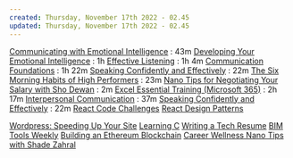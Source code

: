 ```yaml
---
created: Thursday, November 17th 2022 - 02.45
updated: Thursday, November 17th 2022 - 02.45
---
```

[Communicating with Emotional Intelligence](https://www.linkedin.com/learning/communicating-with-emotional-intelligence?courseClaim=AQGEus1YIWUHwQAAAYSB80Z9m2CsomV2OMtCfuuxU40nLG8ThZT6RzNMY7hBataw5SkCjr_9w8fwZMNMhbROfXvLdU-8Bm18RftfNFgl7X-BCHJb8NxP6kMABc7IQAya_23yN_CS3-JDFXcODVyp6zTv1yQe84yVEA6uKcO1tN8TrQ5r69X-TXPXICo9w20ZOlhnLkg6VNWd_sdq1U6Fb7wqaO2p9skzz3K2yBt0HG50lWnULvKzV2MSzQaVf_LafrOVDY_eblTE0VSdzRp4vzUeXzSACFsv2r-f3FdLOEe7bWKYc0xyJsL03ekzmkbM3Ja1Ifc8zj3L35bGkF8KvzSpjaWctl2nNB-_VS9FeTMVVYMQ550FLmw56QEH0tdO1kKmEr6_YXd6x8X_iK342vZavmJdC8pEYj8brqKHYCCJTcnb602IfzEJZcK_odjTM5meU-23tjV0k0Qf4p_onhdyuqgJVSkODvaL1Zn6JOINMKDf9TVNF_oDOnjHzz1cNovb5SIo9KEQGSFlbSVJ7bJWikCpcbDO2fUOamUQXvKy4_CghYBvDgObPPq0nKP08ZkN3jpMgf_83v4TiqqDleqe2aLv4kS1waSQejvATZ98fgmub-G7koxzKNSbZT_ckFRFghxAkl6KCHCEU8yS9Av35MvBQiIB5yMljwjSBRh7ZMkeJlmU6CkLL5hvsqbwyob9o91vdIQSlmGldxtG5uLurEcdKFEuy-AHVFzx_Ppc92zpyUo8SgieYXR6oOFHb3NkJljhqvwMQ-gw9OjVCNugAqojXCSuY5n5hpRQGJbFTo_nWEvgAOtTMm1iOrwzulX73DRSVZLdPgaQ9DIxL0_d_FdhKQeLVdW1bMJ8zpNxAZXirV8Zjs20F3Sjo-2xXvdIzEF9Luw_bW6DMhIH0nIsLsu5FcTy3MRmOwyXdjQ9RNPusRCDKtYXH0Fqu1WkjCBGbv3v0HxbMhN41FDtBIRwOsRKzQM1vqJFMEZOdOehrh5kZKWogZdOjHFD_Tz5X1Sx-0Qg1uBNO2G0U4XJgxeaHJPrA3qO3B8&isLearningSubscriber=false&trk=profileSelf_d_flagship3_profile_view_base_learningFeedm001_2825372_learning&lipi=urn%3Ali%3Apage%3Ad_flagship3_profile_view_base%3BDyxSzSTmS6ODm8Ct8PGGtw%3D%3D) : 43m
[Developing Your Emotional Intelligence](https://www.linkedin.com/learning/developing-your-emotional-intelligence?isLearningSubscriber=false&trk=profileSelf_d_flagship3_profile_view_base_learningFeedm001_570966_learning&lipi=urn%3Ali%3Apage%3Ad_flagship3_profile_view_base%3B%2Bz52Qo0%2FQEmGS52TJtcJ5w%3D%3D) : 1h
[Effective Listening](https://www.linkedin.com/learning/effective-listening?isLearningSubscriber=false&trk=profileSelf_d_flagship3_profile_view_base_learningFeedm001_176760_learning&lipi=urn%3Ali%3Apage%3Ad_flagship3_profile_view_base%3B%2Bz52Qo0%2FQEmGS52TJtcJ5w%3D%3D) : 1h 4m
[Communication Foundations](https://www.linkedin.com/learning/communication-foundations-2?isLearningSubscriber=false&trk=profileSelf_d_flagship3_profile_view_base_learningFeedm001_700790_learning&lipi=urn%3Ali%3Apage%3Ad_flagship3_profile_view_base%3BqLSX1fAqQ3C47r3UuGH8fQ%3D%3D) : 1h 22m
[Speaking Confidently and Effectively](https://www.linkedin.com/learning/speaking-confidently-and-effectively?courseClaim=AQE4ehL5CXQQLQAAAYSB8Dior3Xzv8jYrYlGJRVGZCJVw-zcwQHhMNvLaNjuzcMfYFiBwHIT0hsxxnJQJaPaypmJvyRs5bcEBE5l6M62pmzfPO6srDafcdhZkYhXqpD-Ha1VWw1nwcc2QzpAAUR7CP6D0b7hWWhCF4agGBqh2ptsPgw276iUelgiZL25zaC1v7hVa1u-VVa-Eb8Ee6WsGm0hF9ewiIUXHTsMYejKSQjBlm7Vx2oCrMQ_bdcAOxeB7pJzfuqfB7ZzCxnyjja6qjatgaaLlurX0Mcsd97sZoXYX4A0TUZ7sXbXxDjsSzOP41pAjCvbmN7gCVaxL9iAqE9JpVsBwcSM6hpEXi_DyKy87A-TwaLL2JJFDXdMiubCIRDPeyGSPhve2wCFa70A5dHzsmpt9_1uGyh5nhmhHsSwMMZ4h6q41KnMluRGabybO5fkGV6UdfI7Y0hmB3HBSjqvYwdyWHUK0C6FvhxPOlilbXZ-6cow-HJpTcxqsNGmEQarF4avtn3JUX9w0ZKV3bfQxeCP7ArTzN8hpDPfTHNEOWcnNLbubCjvCtRbDMmMNS3Tb7Kwe031Efj7JZlUiTQRjsAN5j6koLutERkMgy4ts7E-y-rIFC52rzGkqpaKJK1zTeAMzyyE2IlGJrLIJjBnsmy9BvsQxLX29pN-JAjUsHmNysqhungxUq4R7o91B63M3vim35a6OUY7vsqJX3UOP5DW4Av2au0GyE_85pcUl3dof5jAVECvprHdN0WAlyErqL3wLP6-HTsHtQjGZFoxM5pyG7BDqPQ4kBIhzjkk43smN09xkaoMpCYYDqySuKczL1Ers7H5SxxsRZTXvnm2X_1YesKLMPoUgz3z2QTJXNsSW8lRxPqoEEt88tYWKBFVcf6ZVFZo29aec4N8fzV9sXdyFC2Nprt1byl3hMnfkP1C7DDR4v_xDTLEaer3LHOPvAF-KI92y5PBLInWMt_JgnsdPNJtQTuXV3ibh9h25I-Usk6h_sxTfNgLud-7hl39ncm0aMNk-SUAC5W02alfPv5J_81fbm8&isLearningSubscriber=false&trk=profileSelf_d_flagship3_profile_view_base_learningFeedm001_2875044_learning&lipi=urn%3Ali%3Apage%3Ad_flagship3_profile_view_base%3BqLSX1fAqQ3C47r3UuGH8fQ%3D%3D) : 22m
[The Six Morning Habits of High Performers](https://www.linkedin.com/learning/the-six-morning-habits-of-high-performers?courseClaim=AQHtNiUl82cYrQAAAYSB76SW4VfoOVQQ1fk5kl0yPtrAR9IMyr0FqCjqZI5X2uTlLAUEQPkGreZAMXwiWF9wDJ8eEm2iVhVhAyDtBGSCUfhaLmWMj0DlgrUlKSOb-31JLKs9I4EK0gtZPhtq0Zw-rBpefd0bwIdhPl1yIgTQjp-N6pzGsE-5LDzMIrFxoeaN1hXZluQLKDdZAv_MvQ9caC9owpgUGtvWfC2Fy_ftFXIzjRQkgKixlX3IZs1bN2NxLJA6uZZoeASgJzbjuJe3cVfxHxMmk5DTRl15ao9em_LQ5M8ZeqAD4l9Z1C4ExscfhV9qQ1HXUK4i44YAd38E_vWGpA-nffykjumobUIWBeoEdrQvRiQrPpUOLzpo5JfqtOLCvrPFigs7_UDEyjQNVMcTRJLmxTHJhbRYbfo8p8CgraIeJi-zu6cCMudZo5C7GNbX8pTS4gIlJ9V7dISni4VixNYhj4bd6bIWzp2vh-nJKy6H3JaIgFXurpUZQ-IDQpGSzyHKJXq3DLyAoOMccgKd75whJ4MXruf_THp08Ce1c2dkIqhgUnssFWS4t9L7ZMqN9_OnUVDtJguoYKejk4xnd-tYD_-Txq1GOI-JRHWkEZxIFhDH2QyPbhenSYM_-B5kQhhmXQLkSkUF5Ibyc2rDb2zbeToaBFwmbD2oP-9NLeucBhQp31r8MBJQOBzhcH11baLywhzPJzg7N6gY3N9Pm-c-hTY2GaklkFijDN4uTCPYVtLm8NSbgssagU4TNnD1rQZTUnrK_Sh9QA8knjVl7XUSlTmplBBWprQIP7Nrlq_fyd6XOnkS_p9G_fuqa5wwY98SXnzu1VyOzvicC1C1uzeoca3fHujIoVZ04lyl45ovvU4c9MSGaMrb8b59nCJlfRlDPSTDWMbjJnrM1FhBbHgIzpend9gsNBTna089AHPaW0eRnfSUPdQvfBfjuxeErSyPsNpfIgzszhzRuGkLFyryJzjbouvQ-LE_-GkmdQT23BELupM04XaofCb72lcn5A-aTjeBc4dZAf9F7_OLRmlJ2CS6TlU&isLearningSubscriber=false&trk=profileSelf_d_flagship3_profile_view_base_learningFeedm001_2823255_learning&lipi=urn%3Ali%3Apage%3Ad_flagship3_profile_view_base%3BWbzar3ghSPi7nMMFtJpuow%3D%3D) : 23m
[Nano Tips for Negotiating Your Salary with Sho Dewan](https://www.linkedin.com/learning/nano-tips-for-negotiating-your-salary-with-sho-dewan?isLearningSubscriber=false&trk=profileSelf_d_flagship3_profile_view_base_learningFeedm001_2495070_learning&lipi=urn%3Ali%3Apage%3Ad_flagship3_profile_view_base%3BWbzar3ghSPi7nMMFtJpuow%3D%3D) : 2m
[Excel Essential Training (Microsoft 365)](https://www.linkedin.com/learning/excel-essential-training-microsoft-365?courseClaim=AQFAJ-dVPpq9FAAAAYSB7txWYY_Cooj6LrMiXlvw7qovO2U-Oh5sDtvvMMhKGsOz6E28ZZ63co9WYXJgdy8pIroVc0adZTkmEBeksW9rEmLI70BI4JF_qNLBTLgt8C52KBKJ5jYuE0UNvKICd3zod4C-v-TMf6ChN_mVVoifdUgNlTtCqAAvgVK8Q0UUL2TPVaQ0aXA4CIIMbMunh7TfcG1H1UI6vmjHGLTqV-4D1sPJKt88Jib2x9HiQOLJ68Gs_P6KkRVuc8cBI_4P6eKY9KA2WIlXz94yYZQShlawIw5h-RzaWvjU9D4JHNMRZD2WSLzddYyn71grKDqqYfJYFaWkfMEt3U-HP76vedX0IqXXOIt2oiHeJggFP6RUXFmfWBBRCUrNphPf2-Id9pEEGJxqDtwQ6C6lF3UR5lGj7LMRk8QeFxTXJ4_-Q-xIhB1d2zEDggkzK-zO1O3QDeDwvBqks9mP5he3RfezPlP5Qct6eN6yr-UGl3SH3dyxyp3K5QdkTb930kJaYzMeYWNBC4u--qR4XKrj573laDxUm1FzY2Hjp5lCD3NeaScRq3ayaT8jz1qm0Q-vLYRO8-AAy7ddGRr75ed32KLVuFZqL5dKCdGHZURWtU9F-OrVxPYtO3pSlLySzvFKmDjdR3Hz1_zR3KMht3roRB5gfqRTrmxBPIEAMuL5Fgy07c7lEZTQEMANnr5lgscNXFB7J29Ali43_inkq-7CsG0JtFZSZ1TMhG9wSY7PKXOQCoZfV40Hc8PitYj1jVkmivySAcQmqyOMc-mo9P6IU9Cotdrzfj1xrtpyjN3GiHuWR9iVy9TZ0QGHX4ivFCYaHi_uwy4g3om4yvbOzst_p0i8rY7HWkLs75f-gx-s_78-6fIXDgclOLxIjMcQHreYm047c70kIYWu24WI9ZbA-2CtHODZ7CTQ_P_XJZ1JmKkAvcHlLg2LJjgYwdfqujYYxvLrXGhAMdMZFSYYvLHhKAx54dpAdqsjBjPjDmGlxOeQcn6owFezEbI2cnKlpjCwL9C49ylBjBbXkHj9Jze0&isLearningSubscriber=false&trk=profileSelf_d_flagship3_profile_view_base_learningFeedm001_728369_learning&lipi=urn%3Ali%3Apage%3Ad_flagship3_profile_view_base%3BcrDrzzSqQISjWpmr56l3pw%3D%3D) : 2h 17m
[Interpersonal Communication](https://www.linkedin.com/learning/interpersonal-communication?courseClaim=AQEB8qho-FEC6gAAAYSB7txcTJR85oGsWTvS_4lQkGBPwDJEZnLCq5OjWnAkir5Epib6vfcBExXRlN8e-UIJgtVYnFkTVVJ1Sh3mGhBARuzUia8E35x5a5CB0YOUIH79riKrM4J2F3dJsgNuWBTdIX2hJ9CP5BQb6B-XXYhTGWPg38f5oj6UVcJ4UchjZdlC8PCxrkdwDAygrZVRuQD1809CDIUYh-fpiJzBC2EbHlQ6G6lVGNe0K-7O-2HRyfw3_veO3oog4KlXxfbdLh-cGcTBIDd4EjKKmT1ITwmhUAz178660VDlmE0qvlCXeZXoBIJThoyTqxZ4SaWcn1v3cbgmyDFJBsBG3fp5uUvkSoVgD3qkvgVG_pYh_is4O2jU9NFkC0AsMvrnsKt-fVQ1zTt9LfMfcErCENFxMPnOb_DB6aeb-SR6S7PGkjIETU24yEFd4htS5lzvx-w4eQ78T2CmXXwPXEDFpkOfhygihNzb1WtmKfRAakpJ04AZh8y3hFLW8l0qo1Cd9s6ZVrMhxVmtRnMxCPooVE7uEJXaUSb2_eytpPR6OokeLdVT1XglNn_FCjUNEI-wkHfNzjLbUdrKvbax8nqaEm-8A7-wRcXEo5NpMJiFufHIcX30DpghPZoh5XFW2gXTOfKdLV80O0Zu75RzOP79ozkTSiw1zxNRPsQkW7eEFzFAHiXC9VdwE7CNPdVEQqmU7fCbDK_nqoEq-QtzXMFIM8z3meg2OESK0uGLf_2KXN9baf6wQAPYzRI1tNVj1qD6V4ZF445CQENqOta0SXrqUggRHZHKAyNC37QlVf1m8OH_YUv79HJZrVicciLwFNl_BpqmbWZfHWAK_3Cq0DB-gOzj7WniTPfQgO60aXh_7RQ14LCvmuw32zAS-p2Q6xSpHM47xXoF8npJ698-VQ0q-PX18HwLxUiCjqrigdlnU1ZKOfrOsoEfRC4VZleAmH0s-BpmXV1_vOXiwsHiOTEg1TEM1_1IP-cGhjyj66BusdQuaukr8zmD28LdX2_ExNiZiMjlM7wJvcsVEk40ezjC&isLearningSubscriber=false&trk=profileSelf_d_flagship3_profile_view_base_learningFeedm001_580627_learning&lipi=urn%3Ali%3Apage%3Ad_flagship3_profile_view_base%3BcrDrzzSqQISjWpmr56l3pw%3D%3D) : 37m
[Speaking Confidently and Effectively](https://www.linkedin.com/learning/speaking-confidently-and-effectively?courseClaim=AQEXXovjU1wxKwAAAYSB7txO7EITTAcnOUEqNLaWp6MYKj6EWm1sWB5HQ3EAbIu5_DpW-FELlgBjZ9olLMOxZ-S5_Z03H8oKqz3hYbu_cwUY469_8llHQvqaSuAivNggTJa_ydSPUkTZay2OTiZYpSw-80qNVEuK2t4FxoT9JtnMtPxTf3Y-TaseJ6Rv3GVrMiRlrysUwv1tkvCVSx5aE07caycwHVoH82k5BUnyKNoDgjQ87-5EP0NGemwDcWR19P67CFthBo6ooze_6QKJ8CWajZFuoPKEKhXguO-FNHC3sJef_agoW6SmmDJ6_txGdneUJz3ya3aL5f5eKm9o1xzLCkPnQpW1OLec6NTofhAMg95TUh3KDeRyVQsR087t3pJWlrLtxBU_Pp3UpbqwcmQFKuoVEUnJfB6A54upC5PSFvSBdNTcbFnwi4OrYkA7bmMevXkbcWr2TMmPSdcJwBKsbd1e_4MIXy51RfzixELR4WEtRhvZEub1hiA7VznuzL0Vh7cLaCQ4m-mFAQ3Gd3_O5lncKoEZyE2MQRBTPM4a76gpkq33MgSAr26oV_Du4GHOSx5aNETdEcoXZcUkTPmJYCxeSOozwfp6f8hZeHam0x_OOW-REA4TKBrTrBcE80Oz01ORuw3rzYPYjxiZf5OhLUabcEBxsZ5Kri-dZV9glWfhungSIzidNKLYLwUjdiUEyWAit9qqpkk54rIHWg169d0db6lNNFibVWiByluw7A4zpf8RW_puOyJKYc7LPgDeQdEdvo4HPh9HeaDco7eWAzZq2TB6knXB828gDssroiIydvUmusN4haEBrdEfyIKB55Lg3uxcRbGs37r_CfmwgYkn_1tzQfRSjSiTu0ZOhb1SxbzydU-AiWUlCGA_626n0Z1jBNf3qS8YtLhF_rVIPohDW_UIbt2FYmxkWRU_8p2VxJSN0_PxOd9Gu4pMyr6PzlBtiZVmZ12H22h6sOf61zcGyMQ-7A9CjmLSyj9603tJdNXzyi3y3NV9K7wC2NJVr3G-gzdQS3ZsM0cAKxsPiFf3fLZgxaQ&isLearningSubscriber=false&trk=profileSelf_d_flagship3_profile_view_base_learningFeedm001_2875044_learning&lipi=urn%3Ali%3Apage%3Ad_flagship3_profile_view_base%3BcrDrzzSqQISjWpmr56l3pw%3D%3D) : 22m
[React Code Challenges](https://www.linkedin.com/learning/javascript-code-challenges?courseClaim=AQHngZonm1SwjwAAAYR_sI8DidIyCMiUA3AMs8t0bp2zskvIPt3-_6Bbi99Ms3nTSXzwDOAtI4CJDPHPqwXTMJk3eBOa1KZQkzH_ArkfeCsMuRc6yfo58GOSrzQ14R3ZqcJg5Un4XuqBiUMpf7q5ZVj64COUsQ5GRymTP5aw83hV9_iqO6fcbBdribDG4gkaTWMoKg2kPeRvtiRUawhDYf9w9At1-z4b89dDxAld3F2KGlz6OQJ_AX0SjVNEr42xACunHihhyHrMgxvXUBnjrneaRi-8fMryJxM8Y_mIyEwWyy8HE0yL49RXjEZGh8nLo3TLhWuzX0czmbmsNutUeMKVtGbFjqgFRx-Bp5aZ7jxdblNjyQ1DJNsjoVdxCjQGP9rg1jWGAqZ5u4VIy_ZNfY4XHWGN9p0Up9GiSXSbopAHhYZG1I6kR96vXGFwLJjKAevZMZeuMFrHrRtB7eT34HzTiQ9KXRsy_Ne4d7rkvf_FyJ-uxKt_zcCHt_J8UQPxLAgQQf69PXhQd9N1BL-OncfEmE9rGTL7TCBPYUwMruq_pE2Th0KVVjh4Uk8g_yLFKZTz3w51nBAudrxQPTl1bMccRoU3vqf6qksgWSPvENaAioa17SfbmjAbY4kwzUbM5NMPiZ7cZ0RXLuV4HhPG8KkAX0RF1vxp9vf7Bik8KsM-wL3Pd-j2RiF1u7cHT9UbVbePUng51hBCP2yZlXj8QaSF4yU6N-TBNRG_kb-O1xBn1m8m5NzBYwtN0aTc9Ni2cZpt-t2mD9Hi1LzODc1AIHXNwJdCnXpv6t-isGju-E232c8MokUgURtXiMpuCWWtL2Nzfp3D9oih7ubk9JC4BOVHH7L_QiC3oA0Z-t8ZacSCO2W74WP-kPG6sXHWCJI4m6D_fcv_gR07PeydsbW1C6WhYB_f9nqlPrZa4Yeee1r8oVlisTftgY_frvKeNZ1pPxRuvePEOg9rhy-aSduFZK86EmCRCSlUo8q3T8XI64zAGhqkQ7jZ6C0Vr4pfGpRzAPDkNb77VikZEfG-TKS11cmZ5Xbylmi-fxk&isLearningSubscriber=false&trk=profileSelf_d_flagship3_profile_view_base_learningFeedfdbtt004_2870041_learning&lipi=urn%3Ali%3Apage%3Ad_flagship3_profile_view_base%3BPUcFdJBYSESDOqmToWrjKw%3D%3D)
[React Design Patterns](https://www.linkedin.com/learning/react-design-patterns?courseClaim=AQHjZVZOBSHIKAAAAYR_zAFM11KQ5CypJkGY4SSw0xvtZbEszRmv8xPAoVcZhhYeP7GiyM1w6o_KIkDxz2ItI7FBXgbWXMlSkr8A9j0kPlM01T2h2AYZH9Dr1-c55_niw7OnIcu-glvzcVj6UhMDPkjtom51JcCY0wrPZLHmOwUkjnHDL2VugH3hq_rnCZi-c96DduS2Q_nDIPRklOjWtWESrgseCrewf7bquPfrKBXcoo7g5ukkfugiIhqQ8ijyM6rqEyjXH4kJ4ER89HcFtkVzKAUvwLAiALOJm8lNjAUprI8wWZmGuvbvFcvua8AuVlOfUrJEKzEsg0Y7iPHkmbzNKhaBzyXQS5okRnn0xNJVzoAgnJYVCN6QBxUrmHa18jwwnl8bgalH1wdRzn2o7s9Pvi2MKrOW56dMOwRW9spYf9yqzzBKiw7RC7E80E4l7QioupYG11vPFK58B1p64ewlzNMv-dHYvB3SZWr5sjklsQK6zEldCoTd7tKA3h-tJ_dIRmC0QA-VfrQdD46POkcN9EG3v8oOaQfaRDgeiEx8Px1c1E-sKeR_4Rhe-JfsOu-psmLhCu2M7xmIfclRiYSjiObIDtDKbkhm1pgMcyHz6R8A1MGxCNA8_tK3pL3WxOioeAEjqHSQ4D1GG6TANeHsYXQ-x-FYTdiQjzuWN7OaqnUGeA7vksJp8DiMyQpjREeGrNrfb3JnFOsrP-ta9YQm-kpVm6rjZTHKuX-M99Fl3R5_GwkhNN3igP2guEZNPRDDP02WJPKu6lliaxmB1BX0TNCWt4wPjCtOXnPdFVWamCiC7vsGF5wYpeSGKlBXudNqr3ZOPZiNauJDpWgniqTIQhUyqzd7ltsROB-_M2pTbgUZHfO_5iUqX5P7_ExLzOFD02kylaf3CuLKC003k2pKpwX-PpqofNYdJOt8A4lSr322FlJ3nxbfz9rDbjyfnSuU4jzmHVotzdQi0rP8SG-rIDaJ8aAaJb_dwJoYzfL3zukcZdLgNv4W8i93nEyFvx9dzXWHlcL6k10XgJN0sGGBWu_t00HVrrw&isLearningSubscriber=false&trk=profileSelf_d_flagship3_profile_view_base_learningFeedfdbtt004_2895130_learning&lipi=urn%3Ali%3Apage%3Ad_flagship3_profile_view_base%3B83fB0BWISxOPAs82MbYXiQ%3D%3D)

[Wordpress: Speeding Up Your Site](https://www.linkedin.com/learning/wordpress-speeding-up-your-site?courseClaim=AQGKEkeKSUEPqAAAAYSIDjIcmeJvX6S4S9c8zf-xKJse1cUlEM7w6XlWFvqxsKGPwpMygQDZoGcIfdUX7XKJbISNQusQ6x0qhFDsVA7G1Z2Tz9buERq1zFQzntX26zCb67roQW7i41sMnyNhxncTcz2vFxfBNMIFQqUBBM9_ggA7a3DaHC9dQaRjjrkMQX8Ya9EyrWY24938LvCoVIpe6S5-7qHaB4vfC9PfOY8XWGq5sIdfaiOKZZOsSnUVTGrDphl2KRYmTiyhLypZqkhW17tLtUfOVeCW2vA4KwhxbxvLfXWbK0uxdGCeINk595GcfU0k_CHol71xToFOzC5ctlGrs71YoNGaehY9MOy5i1dMgZr6UGUtyNMohbpC78sSR8NGZSCZ1hJA9N8Xwm_h0xyuNrOiQsFRNt88V1qgAfgSWb4CPYWzBC7Xfl-YtQmUfEzD9h_FyEzg7HSuOLhiQureiOvKDHQbpSOpMpqg3yx22hrN4tZgzYXMXbCH2fifwXw-a_gG57fVnNGFhPGQpUu4AM26RKiBXWxvzR_rs4KdYI4SSAWJhLuRml8-dXabLp_ByLIYskpMtsIkUuJFrAx_azfwf1L41sRZzj8MVhNs8mkHy2CmHUow8nLslm7pS61tAuqNe9ZF-_0Ho_sAtmVRjbX86Xv_-rvW-wCBWVlfvKqB5mje-qG89-lpGhhQds9JlHiaA-u8L0K5oJEgxdvdR2R4voiRYQEsflz7aQoOeqQMqvbDMmFcgkdh7619Pc7oqQVbTAM98xDPGMZHe5jd48Jc-Ip9V3iDjqel43nRoyUzVOck4NB3B50GlTggtv5x3K1g7MCaKS5NGwCdy2Bwzdw3DOlcz_eaQhu-TGpYuAKUOTMFkfMdgGdabvI1CW2wu_ZZTAuqpwnB_i3XTPvB-6mFST6KDfUz0cubn7LxJFGH5OXHCyQBaI5WqPZeDCa6iqvUTtz6IFIgWU5CH_o4-wYukMK8nQ1eKRFY7APAmO2MtIzYCjDpjqAuTAB9-XC3K4xtEjAB1phE_SHNdFH9j6-dO5x0ffg&isLearningSubscriber=false&trk=profileSelf_d_flagship3_profile_view_base_learningFeedfdbtt004_2887228_learning&lipi=urn%3Ali%3Apage%3Ad_flagship3_profile_view_base%3BMFle9EHHSg64MqjmIxJKTQ%3D%3D)
[Learning C](https://www.linkedin.com/learning/learning-c-5?courseClaim=AQE1_8kDAmT2ywAAAYSIDjHXqL0HjbSnxSLRracx1XzGGR62bD0cRRDHnR_8oHFaofKwqOmgi_dvOag4cn4KeEcZwy6-bNULfr3WB6dqq3PH-7R7ZhHObU6rnm3zSy90RvN5Kc5I9FaK1upiZSFoethfFUcNW3ZDsLdhWHY0IrD3FSuYAC-WSqouL7oMRVLnRrRmbv-DwElFUnZpmJw6rEKavI95ZU8Jpzcxip7dN5S9rVenQh9X0wxZ2fP1TqmUIy8WFfM5RsC7-9yzyavTuBM8JyYsfPcq1ug0Kkbc0NjKsZ5dEvm7uY7_3fNCTP7GCNznAEgvCa4I_XJSB3JziGoBcVt185WtfKWdYnwhcCu7-RFMbw2j3Es60lTeb1_VJz1kTkz2yidMVs7JMCqof0WMNV6XMO48XvlH7BuDX_mubVpf9la8iXN1MrISKxvdQaBrKgwyaexAls_q889QqljfmJmBjCHYDOavTdLkFKFR7VSF7ScJSC9xNzrrXjYnIgbsWZQbJ3vkZFajOQahKjs89D1DlS9fD3ErhqpH7Zw6GT3W8mKTtBEp5VVN3LN5H5_HRWCBE4FRukaDXb4OCGzkovQ_8_YiL9OwZPltoddbv4CU8UHejtS9F4l5LW1Ylb62Nynh8jJ7d45WqZF87vrZWGc9nv9vWWbSXWOO3vlXqmBhrj0gYhiDPLr94CLkzu-JJhQGwSaW7U62mtv6D9FaGmXjmy5etVWMPru4tOXCTxFlnF765WWuONZQyS4K-iSOQyzq7t_o26_KOZhay1qRDG8xs1-P6f6a_QlnNRTfXgQwU3YjJ2Tw07Nj007a9_CAkk6vu6J08q76t4H3urDx6YQHmqFEy9R-4Eoho5qJZbCuSxCCZ6IiKCtNZ_plz1h_Ovi4ATjgCTCCWQEcQs4AoZOsfA5Fn3C3Ie7MTgQ9xS8_LrMnrMF77f2z7RgXjhmDyp-LzaZ9N2iR22ju3XODASc75I3VI2rhWyQV8OmDFW5OW3PRONCJr4UPMbl7XI0gAGeXNInmREIkdqKVXPiHs7JVbM2U&isLearningSubscriber=false&trk=profileSelf_d_flagship3_profile_view_base_learningFeedfdbtt004_718661_learning&lipi=urn%3Ali%3Apage%3Ad_flagship3_profile_view_base%3BMFle9EHHSg64MqjmIxJKTQ%3D%3D)
[Writing a Tech Resume](https://www.linkedin.com/learning/writing-a-tech-resume?courseClaim=AQGjcyVASRQXdQAAAYSID2WvYs9K69vtVjXhtGIYA-YcNhEfi1ALwhVoaUNveJ-iLqjB4_g8_nfyTtLmt81_FRKLOdG_iEfDqkyBCIXSB-GV0Xu75N02F_ao1wW5ecOfmZI4Y8-52p2cE_LIlFbui64WWDLDj8oiR_H6muJRqcwgIfFWoonmzaJXYyy2NiV6XoELyN6wy30LU7cBh7HIKKNUiadsyXPxg_U7Rj0ox-yOYz0pUe0FKOQ5wnuye5SB3gWWDmM5ix09yJGWjgWVI5wPFcRepMmqIPlNTYp-b8C_xWmT1_r_NqdRsd48laAgAxjsNcfkz84bsenSIpLsbLuz_ppC9Y7KnuVyQ2OgGws2VbnWlOZ_6r-a74alaYsjodoLAQoyW39Vy1Zuaf-Lfo87-7J4vmEC11yJhTAROSo7Xoj5V5pVzcy79vDCfyjz4AybB2Z2UZQDDXq1UAlWuSbmYd13HQvilJX_HKZ22CCh71OKc6HvGefIs6mfIWF5AVTwM0lJBqm786I7XjOZ97P5eABkHanM7g6uSoIarhy6B1_wMrpBPSHU_VIt0ujcwXCsQVYMzWUmD109_FstuobqU6tps-OH8Rrgo2fQpmPlBV0_D1PY4EC9qrNFjbDIPkCsrZR-fLFJOJkF1_9FytoNHU6rP5pWM7KA5zkJNdudJ7XyELYCUDluszWz9iSH9fflA1tIDcvNGmWHARm76AajSWMxUJ5F4pTSPLad66b26VI-MVGBzgvcblJcrERnbqoVkM29pZLiT1VnFIeKL_UhWT9eNMDBIg2ZvYEiVV2qXdri2gZ3uQcVylPIhCablFXWmJR6Z4Ys4OgqxBa4PgN-OopoUGqI7RIb-o_DkNcj0QN0ZX4cj0Pxdf6LPhjlcHJfQN_EUTzQtkkWoOn4cZkfJ02NNeqDe62CmnHvraHTHGZioP_AjiIufsuxHjG6KGVl1ZL1Xw3ZIfhKTdJjP5cRXNnRK9-LsP0sUtJyHQ_zc8D-JrLt3gg9BTeRIHJL07OBBQjK1YBfZeLeecMKkHXHdzPIUIjIyjg&isLearningSubscriber=false&trk=profileSelf_d_flagship3_profile_view_base_learningFeedfdbtt004_2254042_learning&lipi=urn%3Ali%3Apage%3Ad_flagship3_profile_view_base%3BeFJUORWwTfKRlxYS63jzPg%3D%3D)
[BIM Tools Weekly](https://www.linkedin.com/learning/writing-a-tech-resume?courseClaim=AQGjcyVASRQXdQAAAYSID2WvYs9K69vtVjXhtGIYA-YcNhEfi1ALwhVoaUNveJ-iLqjB4_g8_nfyTtLmt81_FRKLOdG_iEfDqkyBCIXSB-GV0Xu75N02F_ao1wW5ecOfmZI4Y8-52p2cE_LIlFbui64WWDLDj8oiR_H6muJRqcwgIfFWoonmzaJXYyy2NiV6XoELyN6wy30LU7cBh7HIKKNUiadsyXPxg_U7Rj0ox-yOYz0pUe0FKOQ5wnuye5SB3gWWDmM5ix09yJGWjgWVI5wPFcRepMmqIPlNTYp-b8C_xWmT1_r_NqdRsd48laAgAxjsNcfkz84bsenSIpLsbLuz_ppC9Y7KnuVyQ2OgGws2VbnWlOZ_6r-a74alaYsjodoLAQoyW39Vy1Zuaf-Lfo87-7J4vmEC11yJhTAROSo7Xoj5V5pVzcy79vDCfyjz4AybB2Z2UZQDDXq1UAlWuSbmYd13HQvilJX_HKZ22CCh71OKc6HvGefIs6mfIWF5AVTwM0lJBqm786I7XjOZ97P5eABkHanM7g6uSoIarhy6B1_wMrpBPSHU_VIt0ujcwXCsQVYMzWUmD109_FstuobqU6tps-OH8Rrgo2fQpmPlBV0_D1PY4EC9qrNFjbDIPkCsrZR-fLFJOJkF1_9FytoNHU6rP5pWM7KA5zkJNdudJ7XyELYCUDluszWz9iSH9fflA1tIDcvNGmWHARm76AajSWMxUJ5F4pTSPLad66b26VI-MVGBzgvcblJcrERnbqoVkM29pZLiT1VnFIeKL_UhWT9eNMDBIg2ZvYEiVV2qXdri2gZ3uQcVylPIhCablFXWmJR6Z4Ys4OgqxBa4PgN-OopoUGqI7RIb-o_DkNcj0QN0ZX4cj0Pxdf6LPhjlcHJfQN_EUTzQtkkWoOn4cZkfJ02NNeqDe62CmnHvraHTHGZioP_AjiIufsuxHjG6KGVl1ZL1Xw3ZIfhKTdJjP5cRXNnRK9-LsP0sUtJyHQ_zc8D-JrLt3gg9BTeRIHJL07OBBQjK1YBfZeLeecMKkHXHdzPIUIjIyjg&isLearningSubscriber=false&trk=profileSelf_d_flagship3_profile_view_base_learningFeedfdbtt004_2254042_learning&lipi=urn%3Ali%3Apage%3Ad_flagship3_profile_view_base%3BeFJUORWwTfKRlxYS63jzPg%3D%3D)
[Building an Ethereum Blockchain](https://www.linkedin.com/learning/building-an-ethereum-blockchain-app-2-introduction-to-ethereum?courseClaim=AQGWVHzSAhd8QwAAAYSID-iODjO8m0QJy8kHdeHHMBTUgegA_4AlmRL_zQ4JEJTkIaY7yNzSO1EtFtYwMwoQ_eUpFw6qR2620cDOqETXNexARqh9-p4qBCnNTkHFoOJi63q3b9CS4uaGEae_I1oQkANV1GOcRkazwQlNQEfjKPc5HeOJjf8qtLQClXlX4vw94XhzvV3YtaoNCdfYc4v_Gs19z3ngRbYYtEJGipoFtcv1h7BParv2C1-XMxRBCrtumc21_vVl6luWhZ2cUR9OIqx9BpUAdTCgLezPQ3p7HwnRYtMmVtWRo49Dwh3dYE_B0mGOHKWVajOGHJEJQwR5wpq1hmAygW7Q3tELd1SKNUT4fi5txX-WZe41iL60p7l0PKHnndEYJCCQFE2C1-LjKLLS1QPxDyO0PRR2pXFyWYFO6xBRIctuGM-j7sB26lc-yWpeFRuud-KV1iWKHze1OmNDfy2iGfWMQsMkU5mqhzPTnshoApTgMbT-7a1vAwitRb9-7r-lXUKf0m1td6GNWax9A5O8NkK2KwIlwPL93A-ACsTYD50dxWB-LAzov7sKiOAsQwbizmSt7oEzQqtqGM_9mStdUlT71srMdmME3njgLHgPyp_t_4FhFBGii0IBv3Iqc3KblBl6DpUohVD20yK02r2Xuon3T5mIcXZbYtDDVyC4KpOyZuP3fpT3Xzg62ao1LCMbNPQzEz5NUUkTyrQukoJZ47KSOO_ytdL0BkrtVkId_FY-wqLrt5CDiCsg0siKDE5oeMfE6cZJ5g9hPvmqWtiyPrTWD6Yws-BiphQn_w0f46LXpk6n6uUTrrvLNR2KI7PBPSC-E-Iu3FBc2X-QD28WOHrSN2NwwCw4szqs6TSUZJtd9j1M9iK9tu_1jhcLrBrbYzQmVZO0jwe4J_0XXAuNfh3mAB-GMndRGRgC06uRCgObkMzPTb-7RACPFdKmiSY-z1mU7UZzPPnS28N-DtW92SOqXfDQEU3JPmpMRSpEIA9Iampt3G8TMES9rgbPVvYNvcLWZBDEaXn4V2hYkkbHovUZtW8&isLearningSubscriber=false&trk=profileSelf_d_flagship3_profile_view_base_learningFeedfdbtt004_2424326_learning&lipi=urn%3Ali%3Apage%3Ad_flagship3_profile_view_base%3BRqvkgtP4SAOrask24QmxTw%3D%3D)
[Career Wellness Nano Tips with Shade Zahral](https://www.linkedin.com/learning/career-wellness-nano-tips-with-shade-zahrai?isLearningSubscriber=false&trk=profileSelf_d_flagship3_profile_view_base_learningFeedfdbtt004_2443016_learning&lipi=urn%3Ali%3Apage%3Ad_flagship3_profile_view_base%3BrjG3Iz0sT8ScB41qNDu25A%3D%3D)